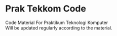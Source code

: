 # Prak Tekkom Code

Code Material For Praktikum Teknologi Komputer <br/>
Will be updated regularly according to the material.
